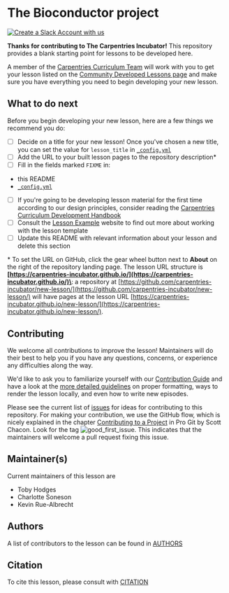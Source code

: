 # The Bioconductor project

[![Create a Slack Account with us](https://img.shields.io/badge/Create_Slack_Account-The_Carpentries-071159.svg)](https://swc-slack-invite.herokuapp.com/)

**Thanks for contributing to The Carpentries Incubator!**
This repository provides a blank starting point for lessons to be developed here.

A member of the [Carpentries Curriculum Team](https://carpentries.org/team/)
will work with you to get your lesson listed on the
[Community Developed Lessons page][community-lessons]
and make sure you have everything you need to begin developing your new lesson.

## What to do next

Before you begin developing your new lesson,
here are a few things we recommend you do:

- [ ] Decide on a title for your new lesson!
Once you've chosen a new title, you can set the value for `lesson_title`
in [`_config.yml`](_config.yml)
- [ ] Add the URL to your built lesson pages to the repository description\*
- [ ] Fill in the fields marked `FIXME` in:
- this README
- [`_config.yml`](_config.yml)
- [ ] If you're going to be developing lesson material for the first time
according to our design principles,
consider reading the [Carpentries Curriculum Development Handbook][cdh]
- [ ] Consult the [Lesson Example][lesson-example] website to find out more about
working with the lesson template
- [ ] Update this README with relevant information about your lesson
and delete this section

\* To set the URL on GitHub, click the gear wheel button next to **About**
on the right of the repository landing page.
The lesson URL structure is **[https://carpentries-incubator.github.io/](https://carpentries-incubator.github.io/)\<repository-slug>**:
a repository at [https://github.com/carpentries-incubator/new-lesson/](https://github.com/carpentries-incubator/new-lesson/) will have pages at
the lesson URL [https://carpentries-incubator.github.io/new-lesson/](https://carpentries-incubator.github.io/new-lesson/).

## Contributing

We welcome all contributions to improve the lesson! Maintainers will do their best to help you if you have any
questions, concerns, or experience any difficulties along the way.

We'd like to ask you to familiarize yourself with our [Contribution Guide](CONTRIBUTING.md) and have a look at
the [more detailed guidelines][lesson-example] on proper formatting, ways to render the lesson locally, and even
how to write new episodes.

Please see the current list of [issues][github-issues] for ideas for contributing to this
repository. For making your contribution, we use the GitHub flow, which is
nicely explained in the chapter [Contributing to a Project](http://git-scm.com/book/en/v2/GitHub-Contributing-to-a-Project) in Pro Git
by Scott Chacon.
Look for the tag ![good\_first\_issue](https://img.shields.io/badge/-good%20first%20issue-gold.svg). This indicates that the maintainers will welcome a pull request fixing this issue.

## Maintainer(s)

Current maintainers of this lesson are

- Toby Hodges
- Charlotte Soneson
- Kevin Rue-Albrecht

## Authors

A list of contributors to the lesson can be found in [AUTHORS](AUTHORS)

## Citation

To cite this lesson, please consult with [CITATION](CITATION)

[community-lessons]: https://carpentries.org/community-lessons
[cdh]: https://cdh.carpentries.org
[lesson-example]: https://carpentries.github.io/lesson-example
[github-issues]: https://github.com/carpentries-incubator/bioc-project/issues



